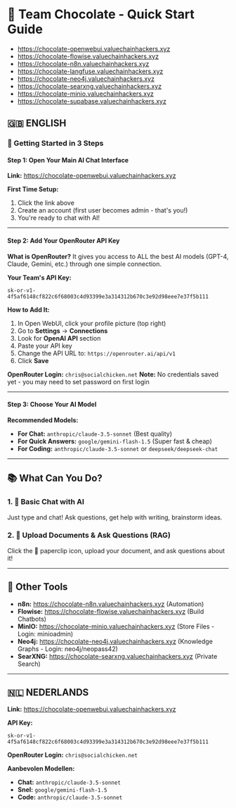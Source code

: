 # 🍫 Team Chocolate - Quick Start Guide

- https://chocolate-openwebui.valuechainhackers.xyz  
- https://chocolate-flowise.valuechainhackers.xyz  
- https://chocolate-n8n.valuechainhackers.xyz  
- https://chocolate-langfuse.valuechainhackers.xyz  
- https://chocolate-neo4j.valuechainhackers.xyz  
- https://chocolate-searxng.valuechainhackers.xyz  
- https://chocolate-minio.valuechainhackers.xyz  
- https://chocolate-supabase.valuechainhackers.xyz


## 🇬🇧 ENGLISH

### 🚀 Getting Started in 3 Steps

#### Step 1: Open Your Main AI Chat Interface
**Link:** https://chocolate-openwebui.valuechainhackers.xyz

**First Time Setup:**
1. Click the link above
2. Create an account (first user becomes admin - that's you!)
3. You're ready to chat with AI!

---

#### Step 2: Add Your OpenRouter API Key

**What is OpenRouter?**
It gives you access to ALL the best AI models (GPT-4, Claude, Gemini, etc.) through one simple connection.

**Your Team's API Key:**
```
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
```

**How to Add It:**
1. In Open WebUI, click your profile picture (top right)
2. Go to **Settings** → **Connections**
3. Look for **OpenAI API** section
4. Paste your API key
5. Change the API URL to: `https://openrouter.ai/api/v1`
6. Click **Save**

**OpenRouter Login:** `chris@socialchicken.net`
**Note:** No credentials saved yet - you may need to set password on first login

---

#### Step 3: Choose Your AI Model

**Recommended Models:**
- **For Chat:** `anthropic/claude-3.5-sonnet` (Best quality)
- **For Quick Answers:** `google/gemini-flash-1.5` (Super fast & cheap)
- **For Coding:** `anthropic/claude-3.5-sonnet` or `deepseek/deepseek-chat`

---

## 📚 What Can You Do?

### 1. 💬 Basic Chat with AI
Just type and chat! Ask questions, get help with writing, brainstorm ideas.

### 2. 📄 Upload Documents & Ask Questions (RAG)
Click the 📎 paperclip icon, upload your document, and ask questions about it!

---

## 🎯 Other Tools

- **n8n:** https://chocolate-n8n.valuechainhackers.xyz (Automation)
- **Flowise:** https://chocolate-flowise.valuechainhackers.xyz (Build Chatbots)
- **MinIO:** https://chocolate-minio.valuechainhackers.xyz (Store Files - Login: minioadmin)
- **Neo4j:** https://chocolate-neo4j.valuechainhackers.xyz (Knowledge Graphs - Login: neo4j/neopass42)
- **SearXNG:** https://chocolate-searxng.valuechainhackers.xyz (Private Search)

---

## 🇳🇱 NEDERLANDS

**Link:** https://chocolate-openwebui.valuechainhackers.xyz

**API Key:**
```
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
```

**OpenRouter Login:** `chris@socialchicken.net`

**Aanbevolen Modellen:**
- **Chat:** `anthropic/claude-3.5-sonnet`
- **Snel:** `google/gemini-flash-1.5`
- **Code:** `anthropic/claude-3.5-sonnet`
